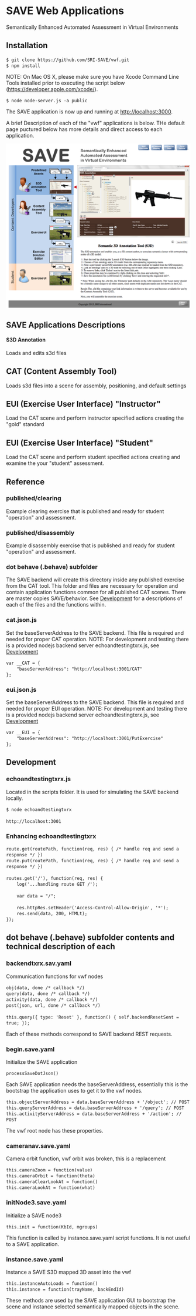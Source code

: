 # SAVE Web Applications

Semantically Enhanced Automated Assessment in Virtual Environments

## Installation

```
$ git clone https://github.com/SRI-SAVE/vwf.git
$ npm install
```

NOTE: On Mac OS X, please make sure you have Xcode Command Line Tools installed prior to executing the script below (https://developer.apple.com/xcode/).

```
$ node node-server.js -a public
```

The SAVE application is now up and running at [http://localhost:3000](http://localhost:3000).

A brief Description of each of the "vwf" applications is below. THe default page puctured below has more details and direct access to each application.

<a href="SAVE.png">![](SAVE.png)</a>

## SAVE Applications Descriptions
#### S3D Annotation
Loads and edits s3d files

## CAT (Content Assembly Tool)
Loads s3d files into a scene for assembly, positioning, and default settings

## EUI (Exercise User Interface) "Instructor"
Load the CAT scene and perform instructor specified actions creating the "gold" standard

## EUI (Exercise User Interface) "Student"
Load the CAT scene and perform student specified actions creating and examine the your "student" assessment.

## Reference
### published/clearing
Example clearing exercise that is published and ready for student "operation" and assessment.

### published/disassembly
Example disassembly exercise that is published and ready for student "operation" and assessment.

### dot behave (.behave) subfolder
The SAVE backend will create this directory inside any published exercise from the CAT tool. This folder and files are necessary for operation and contain application functions common for all published CAT scenes. There are master copies SAVE/behavior. See [Development](#Development) for a descriptions of each of the files and the functions within.

### cat.json.js
Set the baseServerAddress to the SAVE backend. This file is required and needed for proper CAT operation.
NOTE: For development and testing there is a provided nodejs backend server echoandtestingtxrx.js, see [Development](#Development)
```
var __CAT = {
    "baseServerAddress": "http://localhost:3001/CAT"
};
```

### eui.json.js
Set the baseServerAddress to the SAVE backend. This file is required and needed for proper EUI operation.
NOTE: For development and testing there is a provided nodejs backend server echoandtestingtxrx.js, see [Development](#Development)
```
var __EUI = {
    "baseServerAddress": "http://localhost:3001/PutExercise"
};
```

## Development
### echoandtestingtxrx.js
Located in the scripts folder. It is used for simulating the SAVE backend locally.
```
$ node echoandtestingtxrx

http://localhost:3001
```
### Enhancing echoandtestingtxrx
```
route.get(routePath, function(req, res) { /* handle req and send a response */ })
route.put(routePath, function(req, res) { /* handle req and send a response */ })

routes.get('/'), function(req, res) {
    log('...handling route GET /');

    var data = "/";

    res.httpRes.setHeader('Access-Control-Allow-Origin', '*');
    res.send(data, 200, HTMLt);
});
```

## dot behave (.behave) subfolder contents and technical description of each
### backendtxrx.sav.yaml
Communication functions for vwf nodes
```
obj(data, done /* callback */)
query(data, done /* callback */)
activity(data, done /* callback */)
post(json, url, done /* callback */)

this.query({ type: 'Reset' }, function() { self.backendResetSent = true; });
```

Each of these methods correspond to SAVE backend REST requests.

### begin.save.yaml
Initialize the SAVE application
```
processSaveDotJson()
```
Each SAVE application needs the baseServerAddress, essentially this is the bootstrap the application uses to get it to the vwf nodes.

```
this.objectServerAddress = data.baseServerAddress + '/object'; // POST
this.queryServerAddress = data.baseServerAddress + '/query'; // POST
this.activityServerAddress = data.baseServerAddress + '/action'; // POST
```
The vwf root node has these properties.

### cameranav.save.yaml
Camera orbit function, vwf orbit was broken, this is a replacement
```
this.cameraZoom = function(value)
this.cameraOrbit = function(theta)
this.cameraClearLookAt = function()
this.cameraLookAt = function(what)
```

### initNode3.save.yaml
Initialize a SAVE node3
```
this.init = function(KbId, mgroups)
```
This function is called by instance.save.yaml script functions. It is not useful to a SAVE application.

### instance.save.yaml
Instance a SAVE S3D mapped 3D asset into the vwf
```
this.instanceAutoLoads = function()
this.instance = function(trayName, backEndId)
```

These methods are used by the SAVE application GUI to bootstrap the scene and instance selected semantically mapped objects in the scene.
